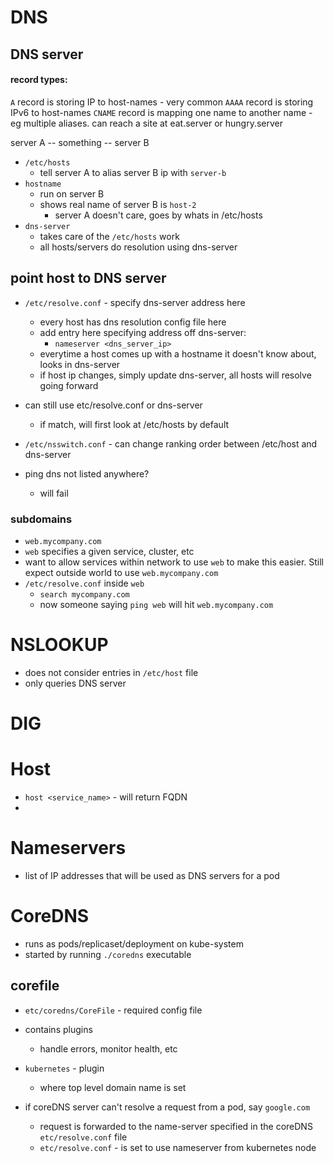 # DNS

## DNS server
#### record types:
`A` record is storing IP to host-names - very common
`AAAA` record is storing IPv6 to host-names
`CNAME` record is mapping one name to another name
    - eg multiple aliases. can reach a site at eat.server or hungry.server

server A -- something -- server B

- `/etc/hosts`
    - tell server A to alias server B ip with `server-b`
- `hostname`
    - run on server B
    - shows real name of server B is `host-2`
        - server A doesn't care, goes by whats in /etc/hosts
- `dns-server`
    - takes care of the `/etc/hosts` work
    - all hosts/servers do resolution using dns-server

## point host to DNS server
- `/etc/resolve.conf` - specify dns-server address here
    - every host has dns resolution config file here
    - add entry here specifying address off dns-server:
        - `nameserver <dns_server_ip>`
    - everytime a host comes up with a hostname it doesn't know about, looks in dns-server
    - if host ip changes, simply update dns-server, all hosts will resolve going forward
- can still use etc/resolve.conf or dns-server
    - if match, will first look at /etc/hosts by default
- `/etc/nsswitch.conf` - can change ranking order between /etc/host and dns-server

- ping dns not listed anywhere? 
    - will fail

### subdomains
- `web.mycompany.com`
- `web` specifies a given service, cluster, etc
- want to allow services within network to use `web` to make this easier. Still expect outside world to use `web.mycompany.com`
- `/etc/resolve.conf` inside `web`
    - `search mycompany.com`
    - now someone saying `ping web` will hit `web.mycompany.com`

# NSLOOKUP
- does not consider entries in `/etc/host` file
- only queries DNS server

# DIG

# Host
- `host <service_name>` - will return FQDN
- 

# Nameservers
- list of IP addresses that will be used as DNS servers for a pod

# CoreDNS
- runs as pods/replicaset/deployment on kube-system
- started by running `./coredns` executable

## corefile
- `etc/coredns/CoreFile` - required config file
- contains plugins
    - handle errors, monitor health, etc
- `kubernetes` - plugin
    - where top level domain name is set

- if coreDNS server can't resolve a request from a pod, say `google.com`
    - request is forwarded to the name-server specified in the coreDNS `etc/resolve.conf` file
    - `etc/resolve.conf` - is set to use nameserver from kubernetes node